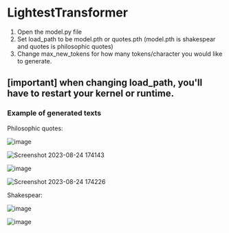 # LightestTransformer

1. Open the model.py file
2. Set load_path to be model.pth or quotes.pth (model.pth is shakespear and quotes is philosophic quotes)
3. Change max_new_tokens for how many tokens/character you would like to generate. 

[important] when changing load_path, you'll have to restart your kernel or runtime. 
------
### Example of generated texts

Philosophic quotes:

![image](https://github.com/Eugene29/LightestTransformer/assets/52263376/b87613f5-9be9-4578-94cb-6dbb5572ae0c)

![Screenshot 2023-08-24 174143](https://github.com/Eugene29/LightestTransformer/assets/52263376/54d47a7c-321a-439a-b84c-7b069233e334)


![image](https://github.com/Eugene29/LightestTransformer/assets/52263376/5be48c0d-dc94-4e70-9e7c-6026c3e59a34)


![Screenshot 2023-08-24 174226](https://github.com/Eugene29/LightestTransformer/assets/52263376/8437eeab-2dab-431d-9fb8-a73276523902)



Shakespear:


![image](https://github.com/Eugene29/LightestTransformer/assets/52263376/381f467a-591b-4289-a892-0c55e1e25748)


![image](https://github.com/Eugene29/LightestTransformer/assets/52263376/91f41bf6-8ad8-46a0-a6d2-4fdf72ab597e)
